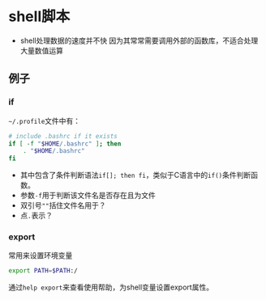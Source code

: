# shell脚本

* shell处理数据的速度并不快
  因为其常常需要调用外部的函数库，不适合处理大量数值运算

## 例子

### if
`~/.profile`文件中有：
``` bash
# include .bashrc if it exists
if [ -f "$HOME/.bashrc" ]; then
    . "$HOME/.bashrc"
fi
```
* 其中包含了条件判断语法`if[]; then fi`，类似于C语言中的`if()`条件判断函数。
* 参数`-f`用于判断该文件名是否存在且为文件
* 双引号`""`括住文件名用于？
* 点`.`表示？
### export

常用来设置环境变量
``` bash
export PATH=$PATH:/
```
通过`help export`来查看使用帮助，为shell变量设置export属性。